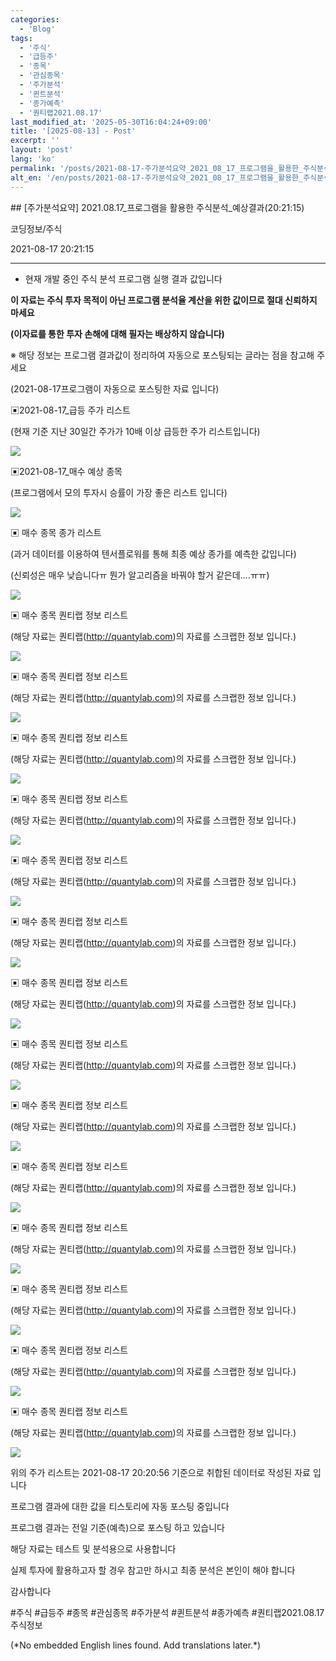 ```yaml
---
categories:
  - 'Blog'
tags:
  - '주식'
  - '급등주'
  - '종목'
  - '관심종목'
  - '주가분석'
  - '퀸트분석'
  - '종가예측'
  - '퀀티랩2021.08.17'
last_modified_at: '2025-05-30T16:04:24+09:00'
title: '[2025-08-13] - Post'
excerpt: ''
layout: 'post'
lang: 'ko'
permalink: '/posts/2021-08-17-주가분석요약_2021_08_17_프로그램을_활용한_주식분석_예상결과_20_21_15/'
alt_en: '/en/posts/2021-08-17-주가분석요약_2021_08_17_프로그램을_활용한_주식분석_예상결과_20_21_15/'
---
```


<div class="lang-panel lang-ko" lang="ko">
## [주가분석요약] 2021.08.17_프로그램을 활용한 주식분석_예상결과(20:21:15)

코딩정보/주식

2021-08-17 20:21:15

* * *

* 현재 개발 중인 주식 분석 프로그램 실행 결과 값입니다

**이 자료는 주식 투자 목적이 아닌 프로그램 분석율 계산을 위한 값이므로 절대 신뢰하지 마세요**

**(이자료를 통한 투자 손해에 대해 필자는 배상하지 않습니다)**

※ 해당 정보는 프로그램 결과값이 정리하여 자동으로 포스팅되는 글라는 점을 참고해 주세요

(2021-08-17프로그램이 자동으로 포스팅한 자료 입니다)

▣2021-08-17_급등 주가 리스트

(현재 기준 지난 30일간 주가가 10배 이상 급등한 주가 리스트입니다)

![](/assets/images/주가분석요약_2021_08_17_프로그램을_활용한_주식분석_예상결과_20_21_15/img.png)

▣2021-08-17_매수 예상 종목

(프로그램에서 모의 투자시 승률이 가장 좋은 리스트 입니다)

![](/assets/images/주가분석요약_2021_08_17_프로그램을_활용한_주식분석_예상결과_20_21_15/img_1.png)

▣ 매수 종목 종가 리스트

(과거 데이터를 이용하여 텐서플로워를 통해 최종 예상 종가를 예측한 값입니다)

(신뢰성은 매우 낮습니다ㅠ 뭔가 알고리즘을 바꿔야 할거 같은데....ㅠㅠ)

![](/assets/images/주가분석요약_2021_08_17_프로그램을_활용한_주식분석_예상결과_20_21_15/img_2.png)

▣ 매수 종목 퀀티랩 정보 리스트

(해당 자료는 퀀티랩(http://quantylab.com)의 자료를 스크랩한 정보 입니다.)

![](/assets/images/주가분석요약_2021_08_17_프로그램을_활용한_주식분석_예상결과_20_21_15/img_3.png)

▣ 매수 종목 퀀티랩 정보 리스트

(해당 자료는 퀀티랩(http://quantylab.com)의 자료를 스크랩한 정보 입니다.)

![](/assets/images/주가분석요약_2021_08_17_프로그램을_활용한_주식분석_예상결과_20_21_15/img_4.png)

▣ 매수 종목 퀀티랩 정보 리스트

(해당 자료는 퀀티랩(http://quantylab.com)의 자료를 스크랩한 정보 입니다.)

![](/assets/images/주가분석요약_2021_08_17_프로그램을_활용한_주식분석_예상결과_20_21_15/img_5.png)

▣ 매수 종목 퀀티랩 정보 리스트

(해당 자료는 퀀티랩(http://quantylab.com)의 자료를 스크랩한 정보 입니다.)

![](/assets/images/주가분석요약_2021_08_17_프로그램을_활용한_주식분석_예상결과_20_21_15/img_6.png)

▣ 매수 종목 퀀티랩 정보 리스트

(해당 자료는 퀀티랩(http://quantylab.com)의 자료를 스크랩한 정보 입니다.)

![](/assets/images/주가분석요약_2021_08_17_프로그램을_활용한_주식분석_예상결과_20_21_15/img_7.png)

▣ 매수 종목 퀀티랩 정보 리스트

(해당 자료는 퀀티랩(http://quantylab.com)의 자료를 스크랩한 정보 입니다.)

![](/assets/images/주가분석요약_2021_08_17_프로그램을_활용한_주식분석_예상결과_20_21_15/img_8.png)

▣ 매수 종목 퀀티랩 정보 리스트

(해당 자료는 퀀티랩(http://quantylab.com)의 자료를 스크랩한 정보 입니다.)

![](/assets/images/주가분석요약_2021_08_17_프로그램을_활용한_주식분석_예상결과_20_21_15/img_9.png)

▣ 매수 종목 퀀티랩 정보 리스트

(해당 자료는 퀀티랩(http://quantylab.com)의 자료를 스크랩한 정보 입니다.)

![](/assets/images/주가분석요약_2021_08_17_프로그램을_활용한_주식분석_예상결과_20_21_15/img_10.png)

▣ 매수 종목 퀀티랩 정보 리스트

(해당 자료는 퀀티랩(http://quantylab.com)의 자료를 스크랩한 정보 입니다.)

![](/assets/images/주가분석요약_2021_08_17_프로그램을_활용한_주식분석_예상결과_20_21_15/img_11.png)

▣ 매수 종목 퀀티랩 정보 리스트

(해당 자료는 퀀티랩(http://quantylab.com)의 자료를 스크랩한 정보 입니다.)

![](/assets/images/주가분석요약_2021_08_17_프로그램을_활용한_주식분석_예상결과_20_21_15/img_12.png)

▣ 매수 종목 퀀티랩 정보 리스트

(해당 자료는 퀀티랩(http://quantylab.com)의 자료를 스크랩한 정보 입니다.)

![](/assets/images/주가분석요약_2021_08_17_프로그램을_활용한_주식분석_예상결과_20_21_15/img_13.png)

▣ 매수 종목 퀀티랩 정보 리스트

(해당 자료는 퀀티랩(http://quantylab.com)의 자료를 스크랩한 정보 입니다.)

![](/assets/images/주가분석요약_2021_08_17_프로그램을_활용한_주식분석_예상결과_20_21_15/img_14.png)

▣ 매수 종목 퀀티랩 정보 리스트

(해당 자료는 퀀티랩(http://quantylab.com)의 자료를 스크랩한 정보 입니다.)

![](/assets/images/주가분석요약_2021_08_17_프로그램을_활용한_주식분석_예상결과_20_21_15/img_15.png)

▣ 매수 종목 퀀티랩 정보 리스트

(해당 자료는 퀀티랩(http://quantylab.com)의 자료를 스크랩한 정보 입니다.)

![](/assets/images/주가분석요약_2021_08_17_프로그램을_활용한_주식분석_예상결과_20_21_15/img_16.png)

위의 주가 리스트는 2021-08-17 20:20:56 기준으로 취합된 데이터로 작성된 자료 입니다

프로그램 결과에 대한 값을 티스토리에 자동 포스팅 중입니다

프로그램 결과는 전일 기준(예측)으로 포스팅 하고 있습니다

해당 자료는 테스트 및 분석용으로 사용합니다

실제 투자에 활용하고자 할 경우 참고만 하시고 최종 분석은 본인이 해야 합니다

감사합니다

  

#주식 #급등주 #종목 #관심종목 #주가분석 #퀸트분석 #종가예측 #퀀티랩2021.08.17 주식정보


</div>
<div class="lang-panel lang-en" lang="en">
(*No embedded English lines found. Add translations later.*)

</div>
